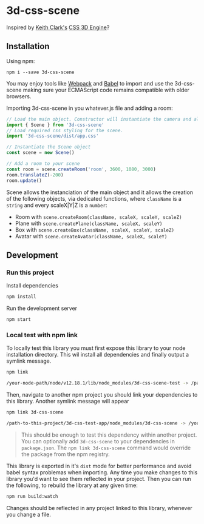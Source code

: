 # 3d-css-scene

Inspired by [Keith Clark's](https://keithclark.co.uk/) [CSS 3D Engine](https://keithclark.co.uk/labs/css-fps/)?

## Installation

Using npm:
```shell
npm i --save 3d-css-scene
```

You may enjoy tools like [Webpack](https://webpack.js.org/) and [Babel](https://babeljs.io/) to import and use the 3d-css-scene making sure your ECMAScript code remains compatible with older browsers.

Importing 3d-css-scene in you whatever.js file and adding a room:
```js
// Load the main object. Constructor will instantiate the camera and allow for objects creation.
import { Scene } from '3d-css-scene'
// Load required css styling for the scene.
import '3d-css-scene/dist/app.css'

// Instantiate the Scene object
const scene = new Scene()

// Add a room to your scene
const room = scene.createRoom('room', 3600, 1080, 3000)
room.translateZ(-200)
room.update()
```

Scene allows the instanciation of the main object and it allows the creation of the following objects, via dedicated functions, where `className` is a `string` and every scaleX|Y|Z is a `number`:

- Room with `scene.createRoom(className, scaleX, scaleY, scaleZ)`
- Plane with `scene.createPlane(className, scaleX, scaleY)`
- Box with `scene.createBox(className, scaleX, scaleY, scaleZ)`
- Avatar with `scene.createAvatar(className, scaleX, scaleY)`

## Development

### Run this project

Install dependencies

```bash
npm install
```

Run the development server

```bash
npm start
```

### Local test with npm link

To locally test this library you must first expose this library to your node installation directory. This wil install all dependencies and finally output a symlink message.

```bash
npm link

/your-node-path/node/v12.18.1/lib/node_modules/3d-css-scene-test -> /path-to-this-project/3d-css-scene
```

Then, navigate to  another npm project you should link your dependencies to this library. Another symlink message will appear

```bash
npm link 3d-css-scene

/path-to-this-project/3d-css-test-app/node_modules/3d-css-scene -> /your-node-path/node/v12.18.1/lib/node_modules/3d-css-scene -> /path-to-3d-css-scene-project/3d-css-scene
```

> This should be enough to test this dependency within another project. You can optionally add `3d-css-scene` to your dependencies in `package.json`. The `npm link 3d-css-scene` command would override the package from the npm registry.

This library is exported in it's `dist` mode for better performance and avoid babel syntax problemas when importing. Any time you make changes to this library you'd want to see them reflected in your project. Then you can run the following, to rebuild the library at any given time:

```bash
npm run build:watch
```

Changes should be reflected in any project linked to this library, whenever you change a file.

